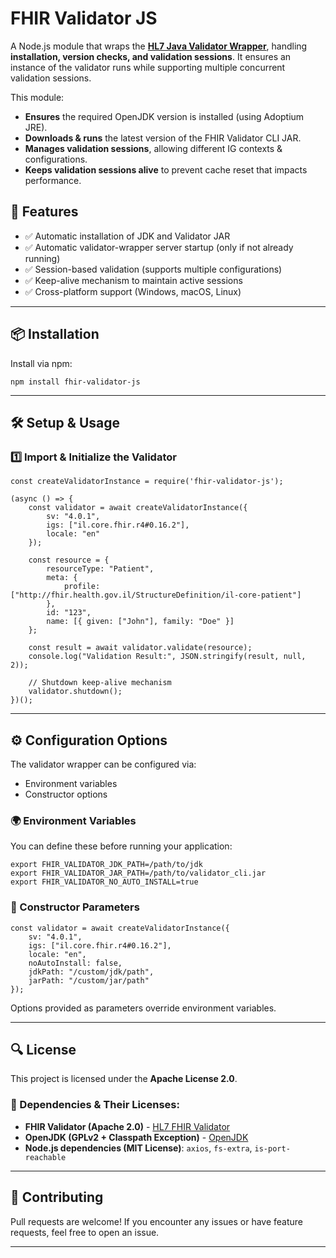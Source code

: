 # FHIR Validator JS

A Node.js module that wraps the **[HL7 Java Validator Wrapper](https://github.com/hapifhir/org.hl7.fhir.validator-wrapper)**, handling **installation, version checks, and validation sessions**. It ensures an instance of the validator runs while supporting multiple concurrent validation sessions.

This module:
- **Ensures** the required OpenJDK version is installed (using Adoptium JRE).
- **Downloads & runs** the latest version of the FHIR Validator CLI JAR.
- **Manages validation sessions**, allowing different IG contexts & configurations.
- **Keeps validation sessions alive** to prevent cache reset that impacts performance.

## 🚀 Features
- ✅ Automatic installation of JDK and Validator JAR  
- ✅ Automatic validator-wrapper server startup (only if not already running)  
- ✅ Session-based validation (supports multiple configurations)  
- ✅ Keep-alive mechanism to maintain active sessions  
- ✅ Cross-platform support (Windows, macOS, Linux)  

---

## 📦 Installation

Install via npm:
```
npm install fhir-validator-js
```

---

## 🛠 Setup & Usage

### 1️⃣ Import & Initialize the Validator
```
const createValidatorInstance = require('fhir-validator-js');

(async () => {
    const validator = await createValidatorInstance({
        sv: "4.0.1",
        igs: ["il.core.fhir.r4#0.16.2"],
        locale: "en"
    });

    const resource = {
        resourceType: "Patient",
        meta: {
            profile: ["http://fhir.health.gov.il/StructureDefinition/il-core-patient"]
        },
        id: "123",
        name: [{ given: ["John"], family: "Doe" }]
    };

    const result = await validator.validate(resource);
    console.log("Validation Result:", JSON.stringify(result, null, 2));

    // Shutdown keep-alive mechanism
    validator.shutdown();
})();
```

---

## ⚙️ Configuration Options
The validator wrapper can be configured via:
- Environment variables
- Constructor options

### 🌍 Environment Variables
You can define these before running your application:
```
export FHIR_VALIDATOR_JDK_PATH=/path/to/jdk
export FHIR_VALIDATOR_JAR_PATH=/path/to/validator_cli.jar
export FHIR_VALIDATOR_NO_AUTO_INSTALL=true
```

### 📌 Constructor Parameters
```
const validator = await createValidatorInstance({
    sv: "4.0.1",
    igs: ["il.core.fhir.r4#0.16.2"],
    locale: "en",
    noAutoInstall: false,
    jdkPath: "/custom/jdk/path",
    jarPath: "/custom/jar/path"
});
```
Options provided as parameters override environment variables.

---

## 🔍 License

This project is licensed under the **Apache License 2.0**.

### 📜 Dependencies & Their Licenses:

- **FHIR Validator (Apache 2.0)** - [HL7 FHIR Validator](https://github.com/hapifhir/org.hl7.fhir.validator-wrapper)
- **OpenJDK (GPLv2 + Classpath Exception)** - [OpenJDK](https://openjdk.org/)
- **Node.js dependencies (MIT License)**: `axios`, `fs-extra`, `is-port-reachable`

---

## 🤝 Contributing
Pull requests are welcome! If you encounter any issues or have feature requests, feel free to open an issue.

---


